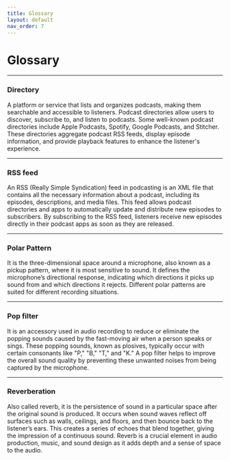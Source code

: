 ```yaml
---
title: Glossary 
layout: default
nav_order: 7
---
```

# Glossary 
---

### Directory 
 A platform or service that lists and organizes podcasts, making them searchable and accessible to listeners. Podcast directories allow users to discover, subscribe to, and listen to podcasts. Some well-known podcast directories include Apple Podcasts, Spotify, Google Podcasts, and Stitcher. These directories aggregate podcast RSS feeds, display episode information, and provide playback features to enhance the listener's experience.

---

### RSS feed 
 An RSS (Really Simple Syndication) feed in podcasting is an XML file that contains all the necessary information about a podcast, including its episodes, descriptions, and media files. This feed allows podcast directories and apps to automatically update and distribute new episodes to subscribers. By subscribing to the RSS feed, listeners receive new episodes directly in their podcast apps as soon as they are released.

 ---

### Polar Pattern 
 It is the three-dimensional space around a microphone, also known as a pickup pattern, where it is most sensitive to sound. It defines the microphone’s directional response, indicating which directions it picks up sound from and which directions it rejects. Different polar patterns are suited for different recording situations.

 ---

### Pop filter
 It is an accessory used in audio recording to reduce or eliminate the popping sounds caused by the fast-moving air when a person speaks or sings. These popping sounds, known as plosives, typically occur with certain consonants like "P," "B," "T," and "K." A pop filter helps to improve the overall sound quality by preventing these unwanted noises from being captured by the microphone.

 ---

### Reverberation
Also called reverb, it is the persistence of sound in a particular space after the original sound is produced. It occurs when sound waves reflect off surfaces such as walls, ceilings, and floors, and then bounce back to the listener’s ears. This creates a series of echoes that blend together, giving the impression of a continuous sound. Reverb is a crucial element in audio production, music, and sound design as it adds depth and a sense of space to the audio.

